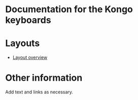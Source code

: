 # Documentation for the Kongo keyboards


# Layouts

-   [Layout overview](layout.html)

# Other information

Add text and links as necessary.
